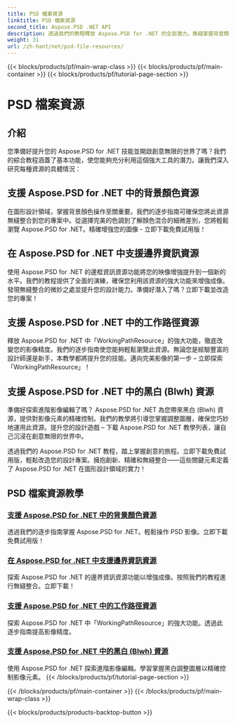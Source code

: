 ```yaml
---
title: PSD 檔案資源
linktitle: PSD 檔案資源
second_title: Aspose.PSD .NET API
description: 透過我們的教程釋放 Aspose.PSD for .NET 的全部潛力。無縫掌握背景顏色、邊框資訊、工作路徑、黑白資源。
weight: 31
url: /zh-hant/net/psd-file-resources/
---
```


{{< blocks/products/pf/main-wrap-class >}}
{{< blocks/products/pf/main-container >}}
{{< blocks/products/pf/tutorial-page-section >}}

# PSD 檔案資源


## 介紹

您準備好提升您的 Aspose.PSD for .NET 技能並開啟創意無限的世界了嗎？我們的綜合教程涵蓋了基本功能，使您能夠充分利用這個強大工具的潛力。讓我們深入研究每種資源的具體情況：

## 支援 Aspose.PSD for .NET 中的背景顏色資源

在圖形設計領域，掌握背景顏色操作至關重要。我們的逐步指南可確保您將此資源無縫整合到您的專案中。從選擇完美的色調到了解顏色混合的細微差別，您將輕鬆瀏覽 Aspose.PSD for .NET。精確增強您的圖像 - 立即下載免費試用版！

## 在 Aspose.PSD for .NET 中支援邊界資訊資源

使用 Aspose.PSD for .NET 的邊框資訊資源功能將您的映像增強提升到一個新的水平。我們的教程提供了全面的演練，確保您利用該資源的強大功能來增強成像。發現無縫整合的微妙之處並提升您的設計能力。準備好潛入了嗎？立即下載並改造您的專案！

## 支援 Aspose.PSD for .NET 中的工作路徑資源

釋放 Aspose.PSD for .NET 中「WorkingPathResource」的強大功能，徹底改變您的影像精度。我們的逐步指南使您能夠輕鬆瀏覽此資源。無論您是經驗豐富的設計師還是新手，本教學都將提升您的技能。邁向完美影像的第一步 – 立即探索「WorkingPathResource」！

## 支援 Aspose.PSD for .NET 中的黑白 (Blwh) 資源

準備好探索進階影像編輯了嗎？ Aspose.PSD for .NET 為您帶來黑白 (Blwh) 資源，提供對影像元素的精確控制。我們的教學將引導您掌握調整圖層，確保您巧妙地運用此資源。提升您的設計遊戲 – 下載 Aspose.PSD for .NET 教學列表，讓自己沉浸在創意無限的世界中。

透過我們的 Aspose.PSD for .NET 教程，踏上掌握創意的旅程。立即下載免費試用版，輕鬆改造您的設計專案。擁抱創新、精確和無縫整合——這些關鍵元素定義了 Aspose.PSD for .NET 在圖形設計領域的實力！

## PSD 檔案資源教學
### [支援 Aspose.PSD for .NET 中的背景顏色資源](./supporting-background-color-resource/)
透過我們的逐步指南掌握 Aspose.PSD for .NET。輕鬆操作 PSD 影像。立即下載免費試用版！
### [在 Aspose.PSD for .NET 中支援邊界資訊資源](./supporting-border-information-resource/)
探索 Aspose.PSD for .NET 的邊界資訊資源功能以增強成像。按照我們的教程進行無縫整合。立即下載！
### [支援 Aspose.PSD for .NET 中的工作路徑資源](./supporting-working-path-resource/)
探索 Aspose.PSD for .NET 中「WorkingPathResource」的強大功能。透過此逐步指南提高影像精度。
### [支援 Aspose.PSD for .NET 中的黑白 (Blwh) 資源](./supporting-black-and-white-blwh-resource/)
使用 Aspose.PSD for .NET 探索進階影像編輯。學習掌握黑白調整圖層以精確控制影像元素。
{{< /blocks/products/pf/tutorial-page-section >}}

{{< /blocks/products/pf/main-container >}}
{{< /blocks/products/pf/main-wrap-class >}}

{{< blocks/products/products-backtop-button >}}
